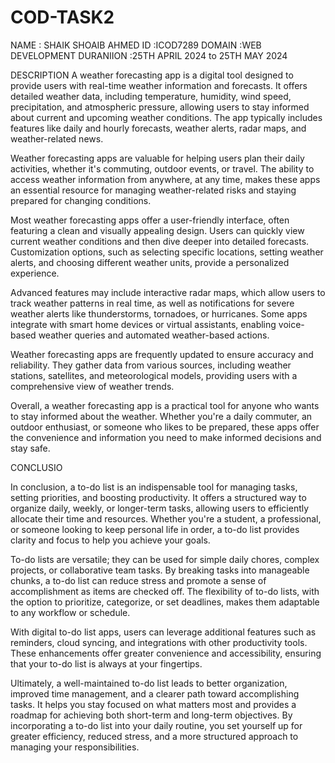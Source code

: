 # COD-TASK2

NAME : SHAIK SHOAIB AHMED
ID   :ICOD7289
DOMAIN :WEB DEVELOPMENT
DURANIION :25TH APRIL 2024 to 25TH MAY 2024



DESCRIPTION
A weather forecasting app is a digital tool designed to provide users with real-time weather information and forecasts. It offers detailed weather data, including temperature, humidity, wind speed, precipitation, and atmospheric pressure, allowing users to stay informed about current and upcoming weather conditions. The app typically includes features like daily and hourly forecasts, weather alerts, radar maps, and weather-related news.

Weather forecasting apps are valuable for helping users plan their daily activities, whether it's commuting, outdoor events, or travel. The ability to access weather information from anywhere, at any time, makes these apps an essential resource for managing weather-related risks and staying prepared for changing conditions.

Most weather forecasting apps offer a user-friendly interface, often featuring a clean and visually appealing design. Users can quickly view current weather conditions and then dive deeper into detailed forecasts. Customization options, such as selecting specific locations, setting weather alerts, and choosing different weather units, provide a personalized experience.

Advanced features may include interactive radar maps, which allow users to track weather patterns in real time, as well as notifications for severe weather alerts like thunderstorms, tornadoes, or hurricanes. Some apps integrate with smart home devices or virtual assistants, enabling voice-based weather queries and automated weather-based actions.

Weather forecasting apps are frequently updated to ensure accuracy and reliability. They gather data from various sources, including weather stations, satellites, and meteorological models, providing users with a comprehensive view of weather trends.

Overall, a weather forecasting app is a practical tool for anyone who wants to stay informed about the weather. Whether you're a daily commuter, an outdoor enthusiast, or someone who likes to be prepared, these apps offer the convenience and information you need to make informed decisions and stay safe.

CONCLUSIO

In conclusion, a to-do list is an indispensable tool for managing tasks, setting priorities, and boosting productivity. It offers a structured way to organize daily, weekly, or longer-term tasks, allowing users to efficiently allocate their time and resources. Whether you're a student, a professional, or someone looking to keep personal life in order, a to-do list provides clarity and focus to help you achieve your goals.

To-do lists are versatile; they can be used for simple daily chores, complex projects, or collaborative team tasks. By breaking tasks into manageable chunks, a to-do list can reduce stress and promote a sense of accomplishment as items are checked off. The flexibility of to-do lists, with the option to prioritize, categorize, or set deadlines, makes them adaptable to any workflow or schedule.

With digital to-do list apps, users can leverage additional features such as reminders, cloud syncing, and integrations with other productivity tools. These enhancements offer greater convenience and accessibility, ensuring that your to-do list is always at your fingertips.

Ultimately, a well-maintained to-do list leads to better organization, improved time management, and a clearer path toward accomplishing tasks. It helps you stay focused on what matters most and provides a roadmap for achieving both short-term and long-term objectives. By incorporating a to-do list into your daily routine, you set yourself up for greater efficiency, reduced stress, and a more structured approach to managing your responsibilities.
